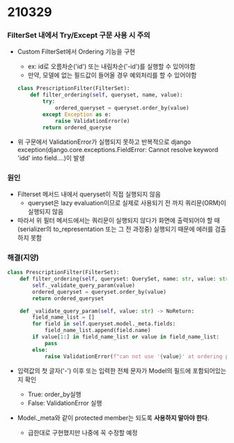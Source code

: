 # 210329

### FilterSet 내에서 Try/Except 구문 사용 시 주의

-   Custom FilterSet에서 Ordering 기능을 구현

    -   ex: id로 오름차순('id') 또는 내림차순('-id')를 실행할 수 있어야함
    -   만약, 모델에 없는 필드값이 들어올 경우 예외처리를 할 수 있어야함

    ```python
    class PrescriptionFilter(FilterSet):
        def filter_ordering(self, queryset, name, value):
            try:
                ordered_queryset = queryset.order_by(value)
            except Exception as e:
                raise ValidationError(e)
            return ordered_queryse
    ```

-   위 구문에서 ValidationError가 실행되지 못하고 반복적으로 django exception(django.core.exceptions.FieldError: Cannot resolve keyword 'idd' into field....)이 발생

### 원인

-   Filterset 메서드 내에서 queryset이 직접 실행되지 않음
    -   queryset은 lazy evaluation이므로 실제로 사용되기 전 까지 쿼리문(ORM)이 실행되지 않음
-   따라서 위 필터 메서드에서는 쿼리문이 실행되지 않다가 화면에 출력되어야 할 때 (serializer의 to_representation 또는 그 전 과정중) 실행되기 때문에 에러를 검출하지 못함



### 해결(지양)

```python
class PrescriptionFilter(FilterSet):
    def filter_ordering(self, queryset: QuerySet, name: str, value: str) -> QuerySet:
        self._validate_query_param(value)
        ordered_queryset = queryset.order_by(value)
        return ordered_queryset

    def _validate_query_param(self, value: str) -> NoReturn:
        field_name_list = []
        for field in self.queryset.model._meta.fields:
            field_name_list.append(field.name)
        if value[1:] in field_name_list or value in field_name_list:
            pass
        else:
            raise ValidationError(f"can not use '{value}' at ordering param")
```

-   입력값의 첫 글자('-') 이후 또는 입력한 전체 문자가 Model의 필드에 포함되어있는지 확인 
    -   True: order_by실행
    -   False: ValidationError 실행

-   Model._meta와 같이 protected member는 되도록 **사용하지 말아야 한다**.
    -   급한대로 구현했지만 나중에 꼭 수정할 예정

